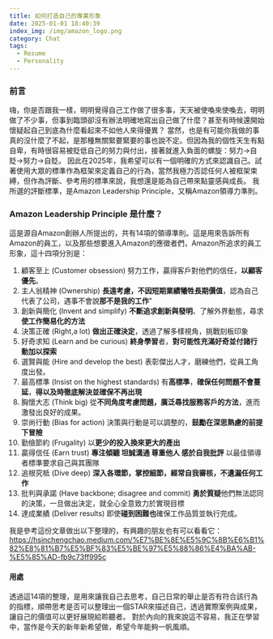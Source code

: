 ```yaml
---
title: 如何打造自己的專業形象
date: 2025-01-01 18:40:39
index_img: /img/amazon_logo.png
category: Chat
tags: 
  - Resume
  - Personality
---
```


### 前言

嗨，你是否跟我一樣，明明覺得自己工作做了很多事，天天被使喚來使喚去，明明做了不少事，但事到臨頭卻沒有辦法明確地寫出自己做了什麼？甚至有時候還開始懷疑起自己到底為什麼看起來不如他人來得優異？
當然，也是有可能你我做的事真的沒什麼了不起，是那種無關緊要緊要的事也說不定。但因為我的個性天生有點自卑，有時很容易被貶低自己的努力與付出，接著就進入負面的螺旋：努力->自貶->努力->自貶。
因此在2025年，我希望可以有一個明確的方式來認識自己。試著使用大眾的標準作為框架來定義自己的行為，當然我極力否認任何人被框架束縛，但作為評斷、參考用的標準來說，我想還是能為自己帶來點靈感與成長。
我所選的評斷標準，是Amazon Leadership Principle，又稱Amazon領導力準則。

### Amazon Leadership Principle 是什麼？

這是源自Amazon創辦人所提出的，共有14項的領導準則。這是用來告訴所有Amazon的員工，以及那些想要進入Amazon的應徵者們，Amazon所追求的員工形象，這十四項分別是：
1. 顧客至上 (Customer obsession) 努力工作，贏得客戶對他們的信任，**以顧客優先**。
2. 主人翁精神 (Ownership) **長遠考慮，不因短期業績犧牲長期價值**，認為自己代表了公司，遇事不會說**那不是我的工作**"
3. 創新與簡化 (Invent and simplify) **不斷追求創新與發明**、了解外界動態，尋求**使工作簡易化的方法**
4. 決策正確 (Right,a lot) **做出正確決定**，透過了解多樣視角，挑戰刻板印象
5. 好奇求知 (Learn and be curious) **終身學習**者，**對可能性充滿好奇並付諸行動加以探索**
6. 選賢與能 (Hire and develop the best) 表彰傑出人才，磨練他們，從員工角度出發。
7. 最高標準 (Insist on the highest standards) 有**高標準**，**確保任何問題不會蔓延**，**得以及時徹底解決並確保不再出現**
8. 胸懷大志 (Think big) 從**不同角度考慮問題，廣泛尋找服務客戶的方法**，進而激發出良好的成果。
9. 崇尚行動 (Bias for action) 決策與行動是可以調整的，**鼓勵在深思熟慮的前提下冒險**
10. 勤儉節約 (Frugality) 以**更少的投入換來更大的產出**
11. 贏得信任 (Earn trust) **專注傾聽 坦誠溝通 尊重他人 感於自我批評** 以最佳領導者標準要求自己與其團隊
12. 追根究柢 (Dive deep) **深入各環節，掌控細節，經常自我審核，不遺漏任何工作**
13. 批判與承諾 (Have backbone; disagree and commit) **勇於質疑**他們無法認同的決策，一旦做出決定，就全心全意致力於實現目標
14. 達成業績 (Deliver results) 即使**碰到困難也**確保工作品質並執行完成。


我是參考這份文章做出以下整理的，有興趣的朋友也有可以看看它：https://hsinchengchao.medium.com/%E7%BE%8E%E5%9C%8B%E6%B1%82%E8%81%B7%E5%BF%83%E5%BE%97%E5%88%86%E4%BA%AB-%E5%85%AD-fb9c73ff995c

#### 用處

透過這14項的整理，是用來讓我自己去思考，自己日常的舉止是否有符合該行為的指標，順帶思考是否可以整理出一個STAR來描述自己，透過實際案例與成果，讓自己的價值可以更好展現給聆聽者。
對於內向的我來說這不容易，我正在學習中，當作是今天的新年新希望做，希望今年能夠一帆風順。
